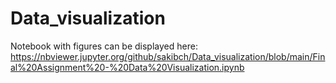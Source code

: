 # Data_visualization

Notebook with figures can be displayed here:
https://nbviewer.jupyter.org/github/sakibch/Data_visualization/blob/main/Final%20Assignment%20-%20Data%20Visualization.ipynb
